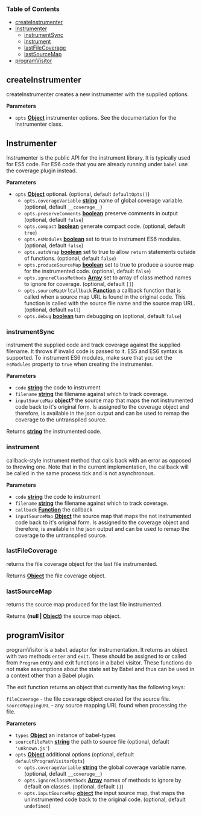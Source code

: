 <!-- Generated by documentation.js. Update this documentation by updating the source code. -->

### Table of Contents

-   [createInstrumenter][1]
-   [Instrumenter][2]
    -   [instrumentSync][3]
    -   [instrument][4]
    -   [lastFileCoverage][5]
    -   [lastSourceMap][6]
-   [programVisitor][7]

## createInstrumenter

createInstrumenter creates a new instrumenter with the
supplied options.

**Parameters**

-   `opts` **[Object][8]** instrumenter options. See the documentation
    for the Instrumenter class.

## Instrumenter

Instrumenter is the public API for the instrument library.
It is typically used for ES5 code. For ES6 code that you
are already running under `babel` use the coverage plugin
instead.

**Parameters**

-   `opts` **[Object][8]** optional. (optional, default `defaultOpts()`)
    -   `opts.coverageVariable` **[string][9]** name of global coverage variable. (optional, default `__coverage__`)
    -   `opts.preserveComments` **[boolean][10]** preserve comments in output (optional, default `false`)
    -   `opts.compact` **[boolean][10]** generate compact code. (optional, default `true`)
    -   `opts.esModules` **[boolean][10]** set to true to instrument ES6 modules. (optional, default `false`)
    -   `opts.autoWrap` **[boolean][10]** set to true to allow `return` statements outside of functions. (optional, default `false`)
    -   `opts.produceSourceMap` **[boolean][10]** set to true to produce a source map for the instrumented code. (optional, default `false`)
    -   `opts.ignoreClassMethods` **[Array][11]** set to array of class method names to ignore for coverage. (optional, default `[]`)
    -   `opts.sourceMapUrlCallback` **[Function][12]** a callback function that is called when a source map URL
            is found in the original code. This function is called with the source file name and the source map URL. (optional, default `null`)
    -   `opts.debug` **[boolean][10]** turn debugging on (optional, default `false`)

### instrumentSync

instrument the supplied code and track coverage against the supplied
filename. It throws if invalid code is passed to it. ES5 and ES6 syntax
is supported. To instrument ES6 modules, make sure that you set the
`esModules` property to `true` when creating the instrumenter.

**Parameters**

-   `code` **[string][9]** the code to instrument
-   `filename` **[string][9]** the filename against which to track coverage.
-   `inputSourceMap` **[object][8]?** the source map that maps the not instrumented code back to it's original form.
    Is assigned to the coverage object and therefore, is available in the json output and can be used to remap the
    coverage to the untranspiled source.

Returns **[string][9]** the instrumented code.

### instrument

callback-style instrument method that calls back with an error
as opposed to throwing one. Note that in the current implementation,
the callback will be called in the same process tick and is not asynchronous.

**Parameters**

-   `code` **[string][9]** the code to instrument
-   `filename` **[string][9]** the filename against which to track coverage.
-   `callback` **[Function][12]** the callback
-   `inputSourceMap` **[Object][8]** the source map that maps the not instrumented code back to it's original form.
    Is assigned to the coverage object and therefore, is available in the json output and can be used to remap the
    coverage to the untranspiled source.

### lastFileCoverage

returns the file coverage object for the last file instrumented.

Returns **[Object][8]** the file coverage object.

### lastSourceMap

returns the source map produced for the last file instrumented.

Returns **(null | [Object][8])** the source map object.

## programVisitor

programVisitor is a `babel` adaptor for instrumentation.
It returns an object with two methods `enter` and `exit`.
These should be assigned to or called from `Program` entry and exit functions
in a babel visitor.
These functions do not make assumptions about the state set by Babel and thus
can be used in a context other than a Babel plugin.

The exit function returns an object that currently has the following keys:

`fileCoverage` - the file coverage object created for the source file.
`sourceMappingURL` - any source mapping URL found when processing the file.

**Parameters**

-   `types` **[Object][8]** an instance of babel-types
-   `sourceFilePath` **[string][9]** the path to source file (optional, default `'unknown.js'`)
-   `opts` **[Object][8]** additional options (optional, default `defaultProgramVisitorOpts`)
    -   `opts.coverageVariable` **[string][9]** the global coverage variable name. (optional, default `__coverage__`)
    -   `opts.ignoreClassMethods` **[Array][11]** names of methods to ignore by default on classes. (optional, default `[]`)
    -   `opts.inputSourceMap` **[object][8]** the input source map, that maps the uninstrumented code back to the
        original code. (optional, default `undefined`)

[1]: #createinstrumenter

[2]: #instrumenter

[3]: #instrumentsync

[4]: #instrument

[5]: #lastfilecoverage

[6]: #lastsourcemap

[7]: #programvisitor

[8]: https://developer.mozilla.org/docs/Web/JavaScript/Reference/Global_Objects/Object

[9]: https://developer.mozilla.org/docs/Web/JavaScript/Reference/Global_Objects/String

[10]: https://developer.mozilla.org/docs/Web/JavaScript/Reference/Global_Objects/Boolean

[11]: https://developer.mozilla.org/docs/Web/JavaScript/Reference/Global_Objects/Array

[12]: https://developer.mozilla.org/docs/Web/JavaScript/Reference/Statements/function
